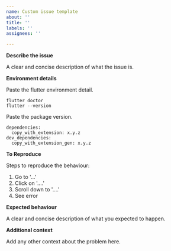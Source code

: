```yaml
---
name: Custom issue template
about: ''
title: ''
labels: ''
assignees: ''

---
```


**Describe the issue**

A clear and concise description of what the issue is.

**Environment details**

Paste the flutter environment detail.
```
flutter doctor
flutter --version
```
Paste the package version.
```
dependencies:
  copy_with_extension: x.y.z
dev_dependencies:
  copy_with_extension_gen: x.y.z
```

**To Reproduce**

Steps to reproduce the behaviour:
1. Go to '...'
2. Click on '....'
3. Scroll down to '....'
4. See error

**Expected behaviour**

A clear and concise description of what you expected to happen.

**Additional context**

Add any other context about the problem here.
